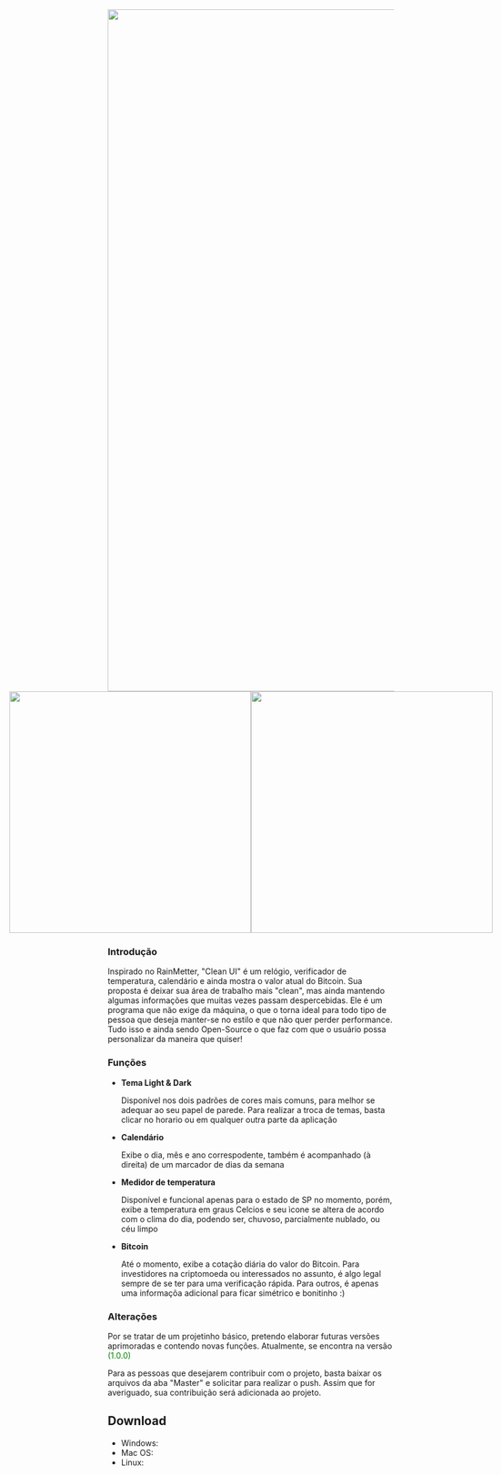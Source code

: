 <center>
  <img style="width: 1200px" src="https://user-images.githubusercontent.com/68287307/148290964-d2dedcf4-2679-4297-ae54-497a27e5d42d.png"/>
</center>

<div style="display: flex; justify-content: center; flex-direction: row;">
  <img style="width: 425px" src="https://user-images.githubusercontent.com/68287307/148287319-9046f1c6-aa61-489e-acbf-cafee0e237cb.png"/>
  <img style="width: 425px"src="https://user-images.githubusercontent.com/68287307/148287951-ee54d699-04de-4483-b5bb-151e023712fa.png"/>
</div>

### Introdução 
<p>
  Inspirado no RainMetter, "Clean UI" é um relógio, verificador de temperatura, calendário e ainda mostra o valor atual do Bitcoin. Sua proposta é deixar sua área de trabalho mais "clean", mas ainda mantendo algumas informações que muitas vezes passam despercebidas. Ele é um programa que não exige da máquina, o que o torna ideal para todo tipo de pessoa que deseja manter-se no estilo e que não quer perder performance. Tudo isso e ainda sendo Open-Source o que faz com que o usuário possa personalizar da maneira que quiser!
</p>

### Funções
<ul>
  <li><b>Tema Light & Dark</b></li> <p>Disponível nos dois padrões de cores mais comuns, para melhor se adequar ao seu papel de parede. Para realizar a troca de temas, basta clicar no horario ou em qualquer outra parte da aplicação</p>
  <li><b>Calendário</b></li> <p>Exibe o dia, mês e ano correspodente, também é acompanhado (à direita) de um marcador de dias da semana</p>
  <li><b>Medidor de temperatura</b></li> <p>Disponível e funcional apenas para o estado de SP no momento, porém, exibe a temperatura em graus Celcios e seu ìcone se altera de acordo com o clima do dia, podendo ser, chuvoso, parcialmente nublado, ou céu limpo</p>
  <li><b>Bitcoin</b></li> <p>Até o momento, exibe a cotação diária do valor do Bitcoin. Para investidores na criptomoeda ou interessados no assunto, é algo legal sempre de se ter para uma verificação rápida. Para outros, é apenas uma informaçõa adicional para ficar simétrico e bonitinho :)</p>
</ul>

### Alterações
<p>Por se tratar de um projetinho básico, pretendo elaborar futuras versões aprimoradas e contendo novas funções. Atualmente, se encontra na versão <span style="color: green;">(1.0.0)</span></p>
<p>Para as pessoas que desejarem contribuir com o projeto, basta baixar os arquivos da aba "Master" e solicitar para realizar o push. Assim que for averiguado, sua contribuição será adicionada ao projeto.</p>

## Download

<ul>
  <li>Windows: </li>
  <li>Mac OS: </li>
  <li>Linux: </li>
</ul>
